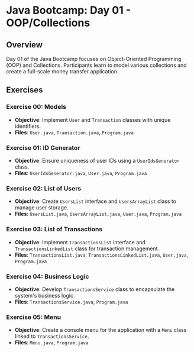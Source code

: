 # Java Bootcamp: Day 01 - OOP/Collections

## Overview
Day 01 of the Java Bootcamp focuses on Object-Oriented Programming (OOP) and Collections. Participants learn to model various collections and create a full-scale money transfer application.

## Exercises

### Exercise 00: Models
- **Objective**: Implement `User` and `Transaction` classes with unique identifiers.
- **Files**: `User.java`, `Transaction.java`, `Program.java`

### Exercise 01: ID Generator
- **Objective**: Ensure uniqueness of user IDs using a `UserIdsGenerator` class.
- **Files**: `UserIdsGenerator.java`, `User.java`, `Program.java`

### Exercise 02: List of Users
- **Objective**: Create `UsersList` interface and `UsersArrayList` class to manage user storage.
- **Files**: `UsersList.java`, `UsersArrayList.java`, `User.java`, `Program.java`

### Exercise 03: List of Transactions
- **Objective**: Implement `TransactionsList` interface and `TransactionsLinkedList` class for transaction management.
- **Files**: `TransactionsList.java`, `TransactionsLinkedList.java`, `User.java`, `Program.java`

### Exercise 04: Business Logic
- **Objective**: Develop `TransactionsService` class to encapsulate the system's business logic.
- **Files**: `TransactionsService.java`, `Program.java`

### Exercise 05: Menu
- **Objective**: Create a console menu for the application with a `Menu` class linked to `TransactionsService`.
- **Files**: `Menu.java`, `Program.java`
